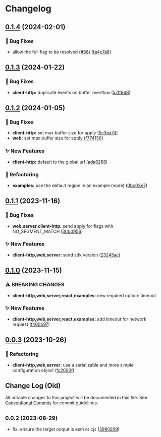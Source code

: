 # Changelog

## [0.1.4](https://github.com/spotify/confidence-openfeature-provider-js/compare/client-http-v0.1.3...client-http-v0.1.4) (2024-02-01)


### 🐛 Bug Fixes

* allow the full flag to be resolved ([#56](https://github.com/spotify/confidence-openfeature-provider-js/issues/56)) ([fa4c7a8](https://github.com/spotify/confidence-openfeature-provider-js/commit/fa4c7a8641206b7212f50f7e42d953b3056e762c))

## [0.1.3](https://github.com/spotify/confidence-openfeature-provider-js/compare/client-http-v0.1.2...client-http-v0.1.3) (2024-01-22)


### 🐛 Bug Fixes

* **client-http:** duplicate events on buffer overflow ([57ff968](https://github.com/spotify/confidence-openfeature-provider-js/commit/57ff9680931a11ee4db9fe80e54592e878bc21eb))

## [0.1.2](https://github.com/spotify/confidence-openfeature-provider-js/compare/client-http-v0.1.1...client-http-v0.1.2) (2024-01-05)


### 🐛 Bug Fixes

* **client-http:** set max buffer size for apply ([5c3ea7d](https://github.com/spotify/confidence-openfeature-provider-js/commit/5c3ea7dd6565b3983f12ba3dcc7a8a449dfcc1bb))
* **web:** set max buffer size for apply ([f774150](https://github.com/spotify/confidence-openfeature-provider-js/commit/f774150d47b92ba6780af6e47a8705a32f7c35d6))


### ✨ New Features

* **client-http:** default to the global url ([ada8268](https://github.com/spotify/confidence-openfeature-provider-js/commit/ada82680cf25e4d4a17a647210a62d4caa42ccfa))


### 🔄 Refactoring

* **examples:** use the default region in an example (node) ([0bc03e7](https://github.com/spotify/confidence-openfeature-provider-js/commit/0bc03e79c36a6c72dcfc46f3ad1de069474fed53))

## [0.1.1](https://github.com/spotify/confidence-openfeature-provider-js/compare/client-http-v0.1.0...client-http-v0.1.1) (2023-11-16)


### 🐛 Bug Fixes

* **web,server,client-http:** send apply for flags with NO_SEGMENT_MATCH ([30b0956](https://github.com/spotify/confidence-openfeature-provider-js/commit/30b0956ae9f505552fae3b6cf19f670cd0c650f9))


### ✨ New Features

* **client-http,web,server:** send sdk version ([23245ac](https://github.com/spotify/confidence-openfeature-provider-js/commit/23245acc3200eb9b0315e0d8374d226f442c6607))

## [0.1.0](https://github.com/spotify/confidence-openfeature-provider-js/compare/client-http-v0.0.3...client-http-v0.1.0) (2023-11-15)


### ⚠ BREAKING CHANGES

* **client-http,web,server,react,examples:** new required option: timeout

### ✨ New Features

* **client-http,web,server,react,examples:** add timeout for network request ([f460b97](https://github.com/spotify/confidence-openfeature-provider-js/commit/f460b97ec4e1c56375de52fd1eb664c7b9be1f35))

## [0.0.3](https://github.com/spotify/confidence-openfeature-provider-js/compare/client-http-v0.0.2...client-http-v0.0.3) (2023-10-26)


### 🔄 Refactoring

* **client-http,web,server:** use a serializable and more simple configuration object ([fc2093f](https://github.com/spotify/confidence-openfeature-provider-js/commit/fc2093ff51d9525ca866854384751daa9148c6f6))

## Change Log (Old)

All notable changes to this project will be documented in this file.
See [Conventional Commits](https://conventionalcommits.org) for commit guidelines.

## <small>0.0.2 (2023-08-29)</small>

- fix: ensure the target output is esm or cjs ([3990909](https://github.com/spotify/confidence-openfeature-provider-js/commit/3990909))
